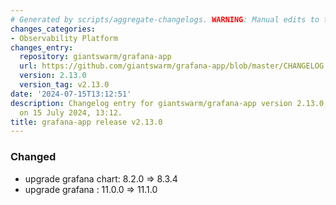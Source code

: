```yaml
---
# Generated by scripts/aggregate-changelogs. WARNING: Manual edits to this files will be overwritten.
changes_categories:
- Observability Platform
changes_entry:
  repository: giantswarm/grafana-app
  url: https://github.com/giantswarm/grafana-app/blob/master/CHANGELOG.md#2130---2024-07-15
  version: 2.13.0
  version_tag: v2.13.0
date: '2024-07-15T13:12:51'
description: Changelog entry for giantswarm/grafana-app version 2.13.0, published
  on 15 July 2024, 13:12.
title: grafana-app release v2.13.0
---
```


### Changed
- upgrade grafana chart: 8.2.0 => 8.3.4
- upgrade grafana : 11.0.0 => 11.1.0
